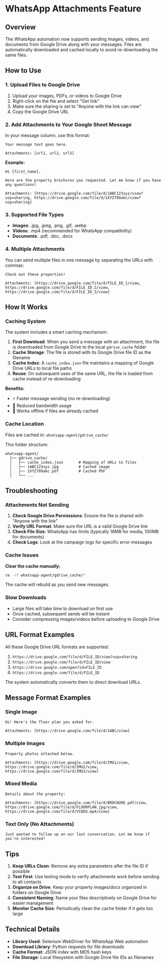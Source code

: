 # WhatsApp Attachments Feature

## Overview

The WhatsApp automation now supports sending images, videos, and documents from Google Drive along with your messages. Files are automatically downloaded and cached locally to avoid re-downloading the same files.

## How to Use

### 1. Upload Files to Google Drive

1. Upload your images, PDFs, or videos to Google Drive
2. Right-click on the file and select "Get link"
3. Make sure the sharing is set to "Anyone with the link can view"
4. Copy the Google Drive URL

### 2. Add Attachments to Your Google Sheet Message

In your message column, use this format:

```
Your message text goes here.

Attachments: [url1, url2, url3]
```

**Example:**

```
Hi {first_name},

Here are the property brochures you requested. Let me know if you have any questions!

Attachments: [https://drive.google.com/file/d/1ABC123xyz/view?usp=sharing, https://drive.google.com/file/d/1XYZ789abc/view?usp=sharing]
```

### 3. Supported File Types

- **Images**: .jpg, .jpeg, .png, .gif, .webp
- **Videos**: .mp4 (recommended for WhatsApp compatibility)
- **Documents**: .pdf, .doc, .docx

### 4. Multiple Attachments

You can send multiple files in one message by separating the URLs with commas:

```
Check out these properties!

Attachments: [https://drive.google.com/file/d/FILE_ID_1/view, https://drive.google.com/file/d/FILE_ID_2/view, https://drive.google.com/file/d/FILE_ID_3/view]
```

## How It Works

### Caching System

The system includes a smart caching mechanism:

1. **First Download**: When you send a message with an attachment, the file is downloaded from Google Drive to the local `gdrive_cache` folder
2. **Cache Storage**: The file is stored with its Google Drive file ID as the filename
3. **Cache Index**: A `cache_index.json` file maintains a mapping of Google Drive URLs to local file paths
4. **Reuse**: On subsequent uses of the same URL, the file is loaded from cache instead of re-downloading

**Benefits:**
- ⚡ Faster message sending (no re-downloading)
- 💾 Reduced bandwidth usage
- 🔄 Works offline if files are already cached

### Cache Location

Files are cached in: `whatsapp-agent/gdrive_cache/`

This folder structure:
```
whatsapp-agent/
  ├── gdrive_cache/
  │   ├── cache_index.json       # Mapping of URLs to files
  │   ├── 1ABC123xyz.jpg         # Cached image
  │   ├── 1XYZ789abc.pdf         # Cached PDF
  │   └── ...
```

## Troubleshooting

### Attachments Not Sending

1. **Check Google Drive Permissions**: Ensure the file is shared with "Anyone with the link"
2. **Verify URL Format**: Make sure the URL is a valid Google Drive link
3. **Check File Size**: WhatsApp has limits (typically 16MB for media, 100MB for documents)
4. **Check Logs**: Look at the campaign logs for specific error messages

### Cache Issues

**Clear the cache manually:**
```bash
rm -rf whatsapp-agent/gdrive_cache/*
```

The cache will rebuild as you send new messages.

### Slow Downloads

- Large files will take time to download on first use
- Once cached, subsequent sends will be instant
- Consider compressing images/videos before uploading to Google Drive

## URL Format Examples

All these Google Drive URL formats are supported:

1. `https://drive.google.com/file/d/FILE_ID/view?usp=sharing`
2. `https://drive.google.com/file/d/FILE_ID/view`
3. `https://drive.google.com/open?id=FILE_ID`
4. `https://drive.google.com/file/d/FILE_ID`

The system automatically converts them to direct download URLs.

## Message Format Examples

### Single Image
```
Hi! Here's the floor plan you asked for.

Attachments: [https://drive.google.com/file/d/1ABC/view]
```

### Multiple Images
```
Property photos attached below.

Attachments: [https://drive.google.com/file/d/IMG1/view, https://drive.google.com/file/d/IMG2/view, https://drive.google.com/file/d/IMG3/view]
```

### Mixed Media
```
Details about the property:

Attachments: [https://drive.google.com/file/d/BROCHURE.pdf/view, https://drive.google.com/file/d/FLOORPLAN.jpg/view, https://drive.google.com/file/d/VIDEO.mp4/view]
```

### Text Only (No Attachments)
```
Just wanted to follow up on our last conversation. Let me know if you're interested!
```

## Tips

1. **Keep URLs Clean**: Remove any extra parameters after the file ID if possible
2. **Test First**: Use testing mode to verify attachments work before sending to all contacts
3. **Organize on Drive**: Keep your property images/docs organized in folders on Google Drive
4. **Consistent Naming**: Name your files descriptively on Google Drive for easier management
5. **Monitor Cache Size**: Periodically clean the cache folder if it gets too large

## Technical Details

- **Library Used**: Selenium WebDriver for WhatsApp Web automation
- **Download Library**: Python requests for file downloads
- **Cache Format**: JSON index with MD5 hash keys
- **File Storage**: Local filesystem with Google Drive file IDs as filenames
